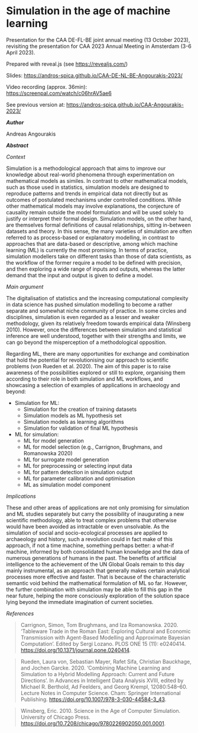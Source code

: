 # Simulation in the age of machine learning
Presentation for the CAA DE-FL-BE joint annual meeting (13 October 2023), revisiting the presentation for CAA 2023 Annual Meeting in Amsterdam (3-6 April 2023).

Prepared with reveal.js (see https://revealjs.com/)

Slides: https://andros-spica.github.io/CAA-DE-NL-BE-Angourakis-2023/

Video recording (approx. 36min): https://screenpal.com/watch/c06hrAV5ae6

See previous version at: https://andros-spica.github.io/CAA-Angourakis-2023/

**_Author_**

Andreas Angourakis

**_Abstract_**

*Context*

Simulation is a methodological approach that aims to improve our knowledge about real-world phenomena through experimentation on mathematical models as similes. In contrast to other mathematical models, such as those used in statistics, simulation models are designed to reproduce patterns and trends in empirical data not directly but as outcomes of postulated mechanisms under controlled conditions. While other mathematical models may involve explanations, the conjecture of causality remain outside the model formulation and will be used solely to justify or interpret their formal design. Simulation models, on the other hand, are themselves formal definitions of causal relationships, sitting in-between datasets and theory. In this sense, the many varieties of simulation are often referred to as process-based or explanatory modelling, in contrast to approaches that are data-based or descriptive, among which machine learning (ML) is currently the most promising. In terms of practice, simulation modellers take on different tasks than those of data scientists, as the workflow of the former require a model to be defined with precision, and then exploring a wide range of inputs and outputs, whereas the latter demand that the input and output is given to define a model.  

*Main argument*

The digitalisation of statistics and the increasing computational complexity in data science has pushed simulation modelling to become a rather separate and somewhat niche community of practice. In some circles and disciplines, simulation is even regarded as a lesser and weaker methodology, given its relatively freedom towards empirical data (Winsberg 2010). However, once the differences between simulation and statistical inference are well understood, together with their strengths and limits, we can go beyond the misperception of a methodological opposition.

Regarding ML, there are many opportunities for exchange and combination that hold the potential for revolutionising our approach to scientific problems (von Rueden et al. 2020). The aim of this paper is to raise awareness of the possibilities explored or still to explore, organising them according to their role in both simulation and ML workflows, and showcasing a selection of examples of applications in archaeology and beyond:

- Simulation for ML:
  - Simulation for the creation of training datasets 
  - Simulation models as ML hypothesis set
  - Simulation models as learning algorithms
  - Simulation for validation of final ML hypothesis
- ML for simulation:
  - ML for model generation
  - ML for model selection (e.g., Carrignon, Brughmans, and Romanowska 2020)
  - ML for surrogate model generation
  - ML for preprocessing or selecting input data
  - ML for pattern detection in simulation output
  - ML for parameter calibration and optimisation
  - ML as simulation model component

*Implications*

These and other areas of applications are not only promising for simulation and ML studies separately but carry the possibility of inaugurating a new scientific methodology, able to treat complex problems that otherwise would have been avoided as intractable or even unsolvable. As the simulation of social and socio-ecological processes are applied to archaeology and history, such a revolution could in fact make of this approach, if not a time machine, something perhaps better: a what-if machine, informed by both consolidated human knowledge and the data of numerous generations of humans in the past.
The benefits of artificial intelligence to the achievement of the UN Global Goals remain to this day mainly instrumental, as an approach that generally makes certain analytical processes more effective and faster. That is because of the characteristic semantic void behind the mathematical formulation of ML so far. However, the further combination with simulation may be able to fill this gap in the near future, helping the more consciously exploration of the solution space lying beyond the immediate imagination of current societies.

*References*

> Carrignon, Simon, Tom Brughmans, and Iza Romanowska. 2020. ‘Tableware Trade in the Roman East: Exploring Cultural and Economic Transmission with Agent-Based Modelling and Approximate Bayesian Computation’. Edited by Sergi Lozano. PLOS ONE 15 (11): e0240414. https://doi.org/10.1371/journal.pone.0240414.

> Rueden, Laura von, Sebastian Mayer, Rafet Sifa, Christian Bauckhage, and Jochen Garcke. 2020. ‘Combining Machine Learning and Simulation to a Hybrid Modelling Approach: Current and Future Directions’. In Advances in Intelligent Data Analysis XVIII, edited by Michael R. Berthold, Ad Feelders, and Georg Krempl, 12080:548–60. Lecture Notes in Computer Science. Cham: Springer International Publishing. https://doi.org/10.1007/978-3-030-44584-3_43.

> Winsberg, Eric. 2010. Science in the Age of Computer Simulation. University of Chicago Press. https://doi.org/10.7208/chicago/9780226902050.001.0001.


